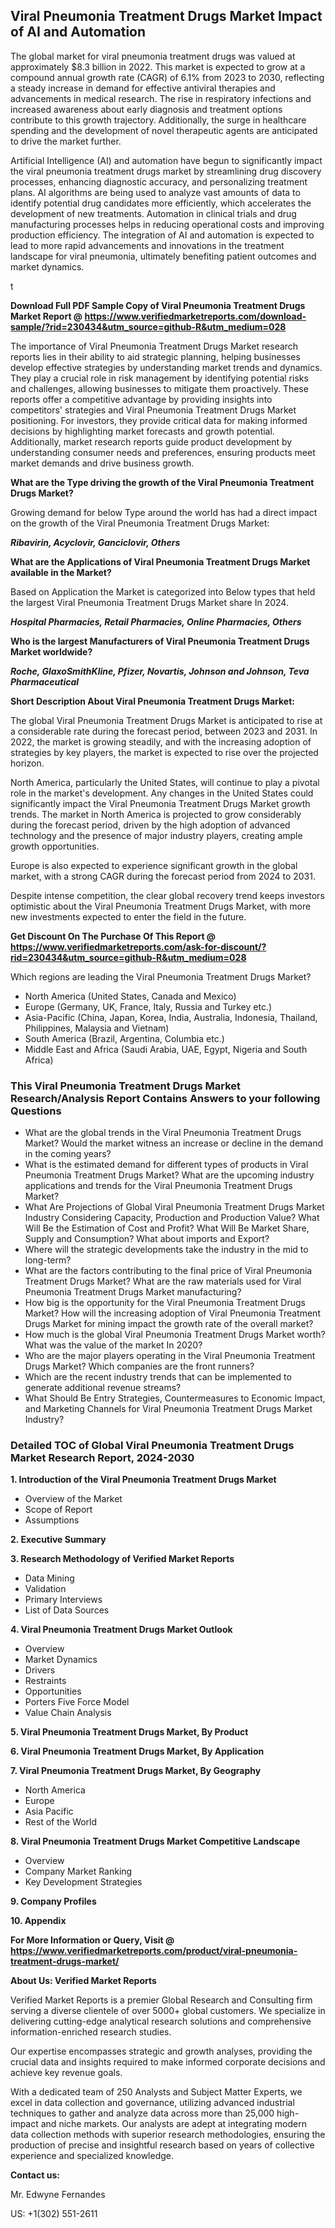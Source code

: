 <h2>Viral Pneumonia Treatment Drugs Market Impact of AI and Automation</h2><p>The global market for viral pneumonia treatment drugs was valued at approximately $8.3 billion in 2022. This market is expected to grow at a compound annual growth rate (CAGR) of 6.1% from 2023 to 2030, reflecting a steady increase in demand for effective antiviral therapies and advancements in medical research. The rise in respiratory infections and increased awareness about early diagnosis and treatment options contribute to this growth trajectory. Additionally, the surge in healthcare spending and the development of novel therapeutic agents are anticipated to drive the market further.</p><p>Artificial Intelligence (AI) and automation have begun to significantly impact the viral pneumonia treatment drugs market by streamlining drug discovery processes, enhancing diagnostic accuracy, and personalizing treatment plans. AI algorithms are being used to analyze vast amounts of data to identify potential drug candidates more efficiently, which accelerates the development of new treatments. Automation in clinical trials and drug manufacturing processes helps in reducing operational costs and improving production efficiency. The integration of AI and automation is expected to lead to more rapid advancements and innovations in the treatment landscape for viral pneumonia, ultimately benefiting patient outcomes and market dynamics.</p>t</p><p id="" class=""><strong>Download Full PDF Sample Copy of Viral Pneumonia Treatment Drugs Market Report @ <a href="https://www.verifiedmarketreports.com/download-sample/?rid=230434&utm_source=github-R&utm_medium=028" target="_blank">https://www.verifiedmarketreports.com/download-sample/?rid=230434&utm_source=github-R&utm_medium=028</a></strong></p><p>The importance of&nbsp;Viral Pneumonia Treatment Drugs Market research reports lies in their ability to aid strategic planning, helping businesses develop effective strategies by understanding market trends and dynamics. They play a crucial role in risk management by identifying potential risks and challenges, allowing businesses to mitigate them proactively. These reports offer a competitive advantage by providing insights into competitors' strategies and Viral Pneumonia Treatment Drugs Market positioning. For investors, they provide critical data for making informed decisions by highlighting market forecasts and growth potential. Additionally, market research reports guide product development by understanding consumer needs and preferences, ensuring products meet market demands and drive business growth.</p><p><strong>What are the&nbsp;Type driving the growth of the Viral Pneumonia Treatment Drugs Market?</strong></p><p id="" class="">Growing demand for below Type around the world has had a direct impact on the growth of the Viral Pneumonia Treatment Drugs Market:</p><em><strong>Ribavirin, Acyclovir, Ganciclovir, Others</strong></em></p><strong>What are the&nbsp;Applications&nbsp;of Viral Pneumonia Treatment Drugs Market available in the Market?</strong></p><p id="" class="">Based on Application the Market is categorized into Below types that held the largest Viral Pneumonia Treatment Drugs Market share In 2024.</p><em><strong>Hospital Pharmacies, Retail Pharmacies, Online Pharmacies, Others</strong></em></p><strong>Who is the largest Manufacturers of Viral Pneumonia Treatment Drugs Market worldwide?</strong></p><p><em><strong>Roche, GlaxoSmithKline, Pfizer, Novartis, Johnson and Johnson, Teva Pharmaceutical</strong></em></p><p id="" class=""><strong>Short Description About Viral Pneumonia Treatment Drugs Market:</strong></p><p>The global Viral Pneumonia Treatment Drugs Market is anticipated to rise at a considerable rate during the forecast period, between 2023 and 2031. In 2022, the market is growing steadily, and with the increasing adoption of strategies by key players, the market is expected to rise over the projected horizon.</p><p>North America, particularly the United States, will continue to play a pivotal role in the market's development. Any changes in the United States could significantly impact the Viral Pneumonia Treatment Drugs Market growth trends. The market in North America is projected to grow considerably during the forecast period, driven by the high adoption of advanced technology and the presence of major industry players, creating ample growth opportunities.</p><p>Europe is also expected to experience significant growth in the global market, with a strong CAGR during the forecast period from 2024 to 2031.</p><p>Despite intense competition, the clear global recovery trend keeps investors optimistic about the Viral Pneumonia Treatment Drugs Market, with more new investments expected to enter the field in the future.</p><p id="" class=""><strong>Get Discount On The Purchase Of This Report @ <a href="https://www.verifiedmarketreports.com/ask-for-discount/?rid=230434&utm_source=github-R&utm_medium=028" target="_blank">https://www.verifiedmarketreports.com/ask-for-discount/?rid=230434&utm_source=github-R&utm_medium=028</a></strong></p>Which regions are leading the Viral Pneumonia Treatment Drugs Market?</p><ul><li>North America (United States, Canada and Mexico)</li><li>Europe (Germany, UK, France, Italy, Russia and Turkey etc.)</li><li>Asia-Pacific (China, Japan, Korea, India, Australia, Indonesia, Thailand, Philippines, Malaysia and Vietnam)</li><li>South America (Brazil, Argentina, Columbia etc.)</li><li>Middle East and Africa (Saudi Arabia, UAE, Egypt, Nigeria and South Africa)</li></ul><h3 id="" class="">This Viral Pneumonia Treatment Drugs Market Research/Analysis Report Contains Answers to your following Questions</h3><ul><li>What are the global trends in the Viral Pneumonia Treatment Drugs Market? Would the market witness an increase or decline in the demand in the coming years?</li><li>What is the estimated demand for different types of products in Viral Pneumonia Treatment Drugs Market? What are the upcoming industry applications and trends for the Viral Pneumonia Treatment Drugs Market?</li><li>What Are Projections of Global Viral Pneumonia Treatment Drugs Market Industry Considering Capacity, Production and Production Value? What Will Be the Estimation of Cost and Profit? What Will Be Market Share, Supply and Consumption? What about imports and Export?</li><li>Where will the strategic developments take the industry in the mid to long-term?</li><li>What are the factors contributing to the final price of Viral Pneumonia Treatment Drugs Market? What are the raw materials used for Viral Pneumonia Treatment Drugs Market manufacturing?</li><li>How big is the opportunity for the Viral Pneumonia Treatment Drugs Market? How will the increasing adoption of Viral Pneumonia Treatment Drugs Market for mining impact the growth rate of the overall market?</li><li>How much is the global Viral Pneumonia Treatment Drugs Market worth? What was the value of the market In 2020?</li><li>Who are the major players operating in the Viral Pneumonia Treatment Drugs Market? Which companies are the front runners?</li><li>Which are the recent industry trends that can be implemented to generate additional revenue streams?</li><li>What Should Be Entry Strategies, Countermeasures to Economic Impact, and Marketing Channels for Viral Pneumonia Treatment Drugs Market Industry?</li></ul><h3 id="" class="">Detailed TOC of Global Viral Pneumonia Treatment Drugs Market Research Report, 2024-2030</h3><p id="" class=""><strong>1. Introduction of the Viral Pneumonia Treatment Drugs Market</strong></p><ul><li>Overview of the Market</li><li>Scope of Report</li><li>Assumptions</li></ul><p id="" class=""><strong>2. Executive Summary</strong></p><p id="" class=""><strong>3. Research Methodology of Verified Market Reports</strong></p><ul><li>Data Mining</li><li>Validation</li><li>Primary Interviews</li><li>List of Data Sources</li></ul><p id="" class=""><strong>4. Viral Pneumonia Treatment Drugs Market Outlook</strong></p><ul><li>Overview</li><li>Market Dynamics</li><li>Drivers</li><li>Restraints</li><li>Opportunities</li><li>Porters Five Force Model</li><li>Value Chain Analysis</li></ul><p id="" class=""><strong>5. Viral Pneumonia Treatment Drugs Market, By Product</strong></p><p id="" class=""><strong>6. Viral Pneumonia Treatment Drugs Market, By Application</strong></p><p id="" class=""><strong>7. Viral Pneumonia Treatment Drugs Market, By Geography</strong></p><ul><li>North America</li><li>Europe</li><li>Asia Pacific</li><li>Rest of the World</li></ul><p id="" class=""><strong>8. Viral Pneumonia Treatment Drugs Market Competitive Landscape</strong></p><ul><li>Overview</li><li>Company Market Ranking</li><li>Key Development Strategies</li></ul><p id="" class=""><strong>9. Company Profiles</strong></p><p id="" class=""><strong>10. Appendix</strong></p><p id="" class=""><strong>For More Information or Query, Visit @ <a href="https://www.verifiedmarketreports.com/product/viral-pneumonia-treatment-drugs-market/" target="_blank">https://www.verifiedmarketreports.com/product/viral-pneumonia-treatment-drugs-market/</a></strong></p><p id="" class=""><strong>About Us: Verified Market Reports</strong></p><p id="" class="">Verified Market Reports is a premier Global Research and Consulting firm serving a diverse clientele of over 5000+ global customers. We specialize in delivering cutting-edge analytical research solutions and comprehensive information-enriched research studies.</p><p id="" class="">Our expertise encompasses strategic and growth analyses, providing the crucial data and insights required to make informed corporate decisions and achieve key revenue goals.</p><p id="" class="">With a dedicated team of 250 Analysts and Subject Matter Experts, we excel in data collection and governance, utilizing advanced industrial techniques to gather and analyze data across more than 25,000 high-impact and niche markets. Our analysts are adept at integrating modern data collection methods with superior research methodologies, ensuring the production of precise and insightful research based on years of collective experience and specialized knowledge.</p><p id="" class=""><strong>Contact us:</strong></p><p id="" class="">Mr. Edwyne Fernandes</p><p id="" class="">US: +1(302) 551-2611</p>